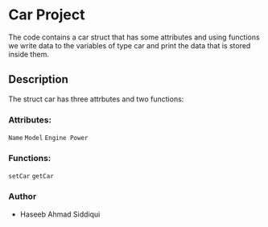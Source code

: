 # Car Project
The code contains a car struct that has some attributes and using functions we write data to the variables of type car and print the data that is stored inside them. 

## Description
The struct car has three attrbutes and two functions:
### Attributes:
`Name`
`Model`
`Engine Power`
    
### Functions:
`setCar`
`getCar`

### Author 
- Haseeb Ahmad Siddiqui
 
